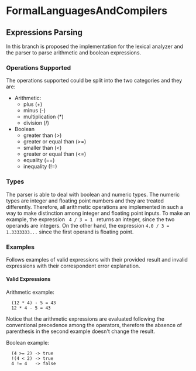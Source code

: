 # FormalLanguagesAndCompilers

## Expressions Parsing
In this branch is proposed the implementation for the lexical analyzer and the parser to parse arithmetic and boolean expressions.

### Operations Supported
The operations supported could be split into the two categories and they are: 
- Arithmetic: 
  - plus (+)
  - minus (-)
  - multiplication (*)
  - division (/)
- Boolean
  - greater than (>)
  - greater or equal than (>=)
  - smaller than (<)
  - greater or equal than (<=)
  - equality  (==)
  - inequality (!=)

### Types
The parser is able to deal with boolean and numeric types.
The numeric types are integer and floating point numbers and they are treated differently. Therefore, all arithmetic operations are implemented in such a way to make distinction among integer and floating point inputs.
To make an example, the expression ``` 4 / 3 = 1 ``` returns an integer, since the two operands are integers. On the other hand, the expression ``` 4.0 / 3 = 1.3333333... ``` since the first operand is floating point.

### Examples
Follows examples of valid expressions with their provided result and invalid expressions with their correspondent error explanation.

#### Valid Expressions
Arithmetic example:
```
  (12 * 4) - 5 = 43
  12 * 4 - 5 = 43
```
Notice that the arithmetic expressions are evaluated following the conventional precedence among the operators, therefore the absence of parenthesis in the second example doesn't change the result.

Boolean example:
```
  (4 >= 2) -> true
  !(4 < 2) -> true
  4 != 4   -> false
```
